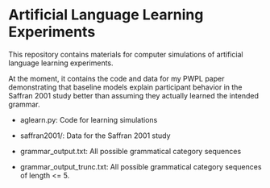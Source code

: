Artificial Language Learning Experiments
========================================

This repository contains materials for computer simulations of
artificial language learning experiments.

At the moment, it contains the code and data for my PWPL paper
demonstrating that baseline models explain participant behavior in the
Saffran 2001 study better than assuming they actually learned the
intended grammar.

* aglearn.py: Code for learning simulations

* saffran2001/: Data for the Saffran 2001 study
 * grammar_output.txt: All possible grammatical category sequences
 * grammar_output_trunc.txt: All possible grammatical category 
sequences of length <= 5.
